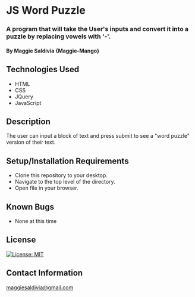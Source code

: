# JS Word Puzzle

### A program that will take the User's inputs and convert it into a puzzle by replacing vowels with '-'.

#### By Maggie Saldivia **{Maggie-Mango}**

## Technologies Used
* HTML
* CSS
* JQuery
* JavaScript


## Description

The user can input a block of text and press submit to see a "word puzzle" version of their text.

## Setup/Installation Requirements

* Clone this repository to your desktop.
* Navigate to the top level of the directory.
* Open file in your browser.


## Known Bugs

* None at this time

## License

[![License: MIT](https://img.shields.io/badge/License-MIT-yellow.svg)](https://opensource.org/licenses/MIT)

## Contact Information

maggiesaldivia@gmail.com